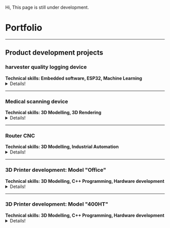 Hi, This page is still under development.

# Portfolio

---
## Product development projects
### harvester quality logging device
<p align="left">
</p>
<strong> Technical skills: Embedded software, ESP32, Machine Learning </strong>
<br>
<details>
  <summary>Details!</summary>
  
  <div style="text-align: justify"> This device logs the harvesting process quality, including parameters such as stump height. Duo the harsh enviroment a creative array of sensors were used. This POC has been aproved for further development. Developed for SUZANO S.A</div>
  <br>
  <img src="https://github.com/italocjs/italocjs.github.io/blob/master/images/harvester_poc3.png?raw=true"/>
  <br>
</details>

---

### Medical scanning device 
<p align="left">
</p>
<strong> Technical skills: 3D Modelling, 3D Rendering </strong>
<br>
<details>
  <summary>Details!</summary>
  
  <div style="text-align: justify"> todo </div>
  <br>
  <img src="https://github.com/italocjs/italocjs.github.io/blob/master/images/harvester_poc3.png?raw=true"/>
  <br>
</details>

---
### Router CNC
<p align="left">
</p>
<strong> Technical skills: 3D Modelling, Industrial Automation </strong>
<br>
<details>
  <summary>Details!</summary>
  
  <div style="text-align: justify">I have built a medium sized (1000x1000x300mm useful area) CNC for myself, as compact as possible, the main goal is to machine aeronautical grade aluminum (7075) with a 4kW spindle, high precision servo's and leadscrew on every axis to improve tolerance. Developed for myself</div>
  <br>
  <img src="https://github.com/italocjs/italocjs.github.io/blob/master/images/cnc.jpeg?raw=true"/>
  <br>
</details>


---
### 3D Printer development: Model "Office"
<p align="left">
</p>
<strong> Technical skills: 3D Modelling, C++ Programming, Hardware development </strong>
<br>
<details>
  <summary>Details!</summary>
  
  <div style="text-align: justify">A compact 3D Printer developed for the industrial market (for materials such as nylon, tritan and petg), i've been involved in 3D Modelling, Programming and the development of the manufacturing process. Developed for 3DTecnologia LTDA</div>
  <br>
  <img src="https://github.com/italocjs/italocjs.github.io/blob/master/images/Imagem1_resized.jpg?raw=true"/>
  <br>
</details>
 

---
### 3D Printer development: Model "400HT"
<p align="left">
</p>
<strong> Technical skills: 3D Modelling, C++ Programming, Hardware development </strong>
<br>
<details>
  <summary>Details!</summary>
  
  <div style="text-align: justify">A large 3D Printer developed for the industrial market, includes a heated chamber and high temperature extruders for usage with high performance materials, i've been involved in 3D Modelling, Programming and the development of the manufacturing process. Developed for 3DTecnologia LTDA</div>
  <br>
  <img src="https://github.com/italocjs/italocjs.github.io/blob/master/images/400ht.png?raw=true"/>
  <br>
</details>
